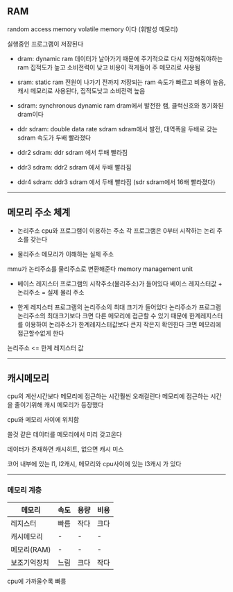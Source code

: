 ## RAM
random access memory
volatile memory 이다 (휘발성 메모리)

실행중인 프로그램이 저장된다

- dram: dynamic ram
데이터가 날아가기 때문에 주기적으로 다시 저장해줘야하는 ram
집적도가 높고 소비전력이 낮고 비용이 적게들어 주 메모리로 사용됨

- sram: static ram
전원이 나가기 전까지 저장되는 ram
속도가 빠르고 비용이 높음, 캐시 메모리로 사용된다, 집적도낮고 소비전력 높음

- sdram: synchronous dynamic ram
dram에서 발전한 램, 클럭신호와 동기화된 dram이다

- ddr sdram: double data rate sdram
sdram에서 발전, 대역폭을 두배로 갖는 sdram
속도가 두배 빨라졌다

- ddr2 sdram: ddr sdram 에서 두배 빨라짐
- ddr3 sdram: ddr2 sdram 에서 두배 빨라짐
- ddr4 sdram: ddr3 sdram 에서 두배 빨라짐 (sdr sdram에서 16배 빨라졌다)

---

## 메모리 주소 체계

- 논리주소
cpu와 프로그램이 이용하는 주소
각 프로그램은 0부터 시작하는 논리 주소를 갖는다

- 물리주소
메모리가 이해하는 실제 주소

mmu가 논리주소를 물리주소로 변환해준다
memory management unit

- 베이스 레지스터
프로그램의 시작주소(물리주소)가 들어있다
베이스 레지스터값 + 논리주소 = 실제 물리 주소

- 한계 레지스터
프로그램의 논리주소의 최대 크기가 들어있다
논리주소가 프로그램 논리주소의 최대크기보다 크면 다른 메모리에 접근할 수 있기 때문에 한계레지스터를 이용하여 논리주소가 한계레지스터값보다 큰지 작은지 확인한다
크면 메모리에 접근할수없게 한다

논리주소 <= 한계 레지스터 값

---


## 캐시메모리
cpu의 계산시간보다 메모리에 접근하는 시간훨씬 오래걸린다
메모리에 접근하는 시간을 줄이기위해 캐시 메모리가 등장했다

cpu와 메모리 사이에 위치함

쓸것 같은 데이터를 메모리에서 미리 갖고온다

데이터가 존재하면 캐시히트, 없으면 캐시 미스


코어 내부에 있는 l1, l2캐시, 메모리와 cpu사이에 있는 l3캐시 가 있다

---

### 메모리 계층

|메모리|속도|용량|비용|
|---|---|---|---|
|레지스터|빠름|작다|크다|
|캐시메모리|-|-|-|
|메모리(RAM)|-|-|-|
|보조기억장치|느림|크다|작다|

cpu에 가까울수록 빠름

